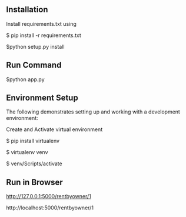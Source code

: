 

## Installation

Install requirements.txt using

  $ pip install -r requirements.txt 
  
  $python setup.py install
  

## Run Command

$python app.py
  

## Environment Setup

The following demonstrates setting up and working with a development environment:

Create and Activate virtual environment

$ pip install virtualenv 

$ virtualenv venv

$ venv/Scripts/activate

## Run in Browser

http://127.0.0.1:5000/rentbyowner/1

http://localhost:5000/rentbyowner/1
